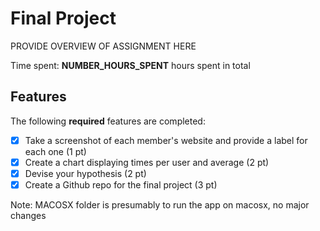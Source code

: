 # Final Project

PROVIDE OVERVIEW OF ASSIGNMENT HERE

Time spent: **NUMBER_HOURS_SPENT** hours spent in total

## Features

The following **required** features are completed:

- [X] Take a screenshot of each member's website and provide a label for each one (1 pt)
- [X] Create a chart displaying times per user and average (2 pt)
- [X] Devise your hypothesis (2 pt)
- [X] Create a Github repo for the final project (3 pt)

Note: MACOSX folder is presumably to run the app on macosx, no major changes
